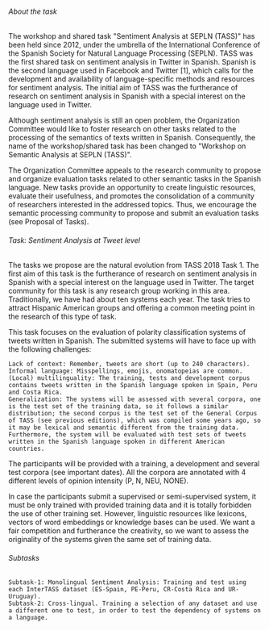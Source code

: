 ###### About the task

The workshop and shared task "Sentiment Analysis at SEPLN (TASS)" has been held since 2012, under the umbrella of the International Conference of the Spanish Society for Natural Language Processing (SEPLN). TASS was the first shared task on sentiment analysis in Twitter in Spanish. Spanish is the second language used in Facebook and Twitter [1], which calls for the development and availability of language-specific methods and resources for sentiment analysis. The initial aim of TASS was the furtherance of research on sentiment analysis in Spanish with a special interest on the language used in Twitter.

Although sentiment analysis is still an open problem, the Organization Committee would like to foster research on other tasks related to the processing of the semantics of texts written in Spanish. Consequently, the name of the workshop/shared task has been changed to "Workshop on Semantic Analysis at SEPLN (TASS)".

The Organization Committee appeals to the research community to propose and organize evaluation tasks related to other semantic tasks in the Spanish language. New tasks provide an opportunity to create linguistic resources, evaluate their usefulness, and promotes the consolidation of a community of researchers interested in the addressed topics. Thus, we encourage the semantic processing community to propose and submit an evaluation tasks (see Proposal of Tasks).

###### Task: Sentiment Analysis at Tweet level

The tasks we propose are the natural evolution from TASS 2018 Task 1. The first aim of this task is the furtherance of research on sentiment analysis in Spanish with a special interest on the language used in Twitter. The target community for this task is any research group working in this area. Traditionally, we have had about ten systems each year. The task tries to attract Hispanic American groups and offering a common meeting point in the research of this type of task.

This task focuses on the evaluation of polarity classification systems of tweets written in Spanish. The submitted systems will have to face up with the following challenges:

    Lack of context: Remember, tweets are short (up to 240 characters).
    Informal language: Misspellings, emojis, onomatopeias are common.
    (Local) multilinguality: The training, tests and development corpus contains tweets written in the Spanish language spoken in Spain, Peru and Costa Rica.
    Generalization: The systems will be assessed with several corpora, one is the test set of the training data, so it follows a similar distribution; the second corpus is the test set of the General Corpus of TASS (see previous editions), which was compiled some years ago, so it may be lexical and semantic different from the training data. Furthermore, the system will be evaluated with test sets of tweets written in the Spanish language spoken in different American countries.

The participants will be provided with a training, a development and several test corpora (see important dates). All the corpora are annotated with 4 different levels of opinion intensity (P, N, NEU, NONE).

In case the participants submit a supervised or semi-supervised system, it must be only trained with provided training data and it is totally forbidden the use of other training set. However, linguistic resources like lexicons, vectors of word embeddings or knowledge bases can be used. We want a fair competition and furtherance the creativity, so we want to assess the originality of the systems given the same set of training data.

###### Subtasks

    Subtask-1: Monolingual Sentiment Analysis: Training and test using each InterTASS dataset (ES-Spain, PE-Peru, CR-Costa Rica and UR-Uruguay).
    Subtask-2: Cross-lingual. Training a selection of any dataset and use a different one to test, in order to test the dependency of systems on a language.

